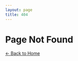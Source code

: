 ```yaml
---
layout: page
title: 404
---
```


# Page Not Found

<div class="tip custom-block">
<p>
    <a href="/">← Back to Home</a>
</p>
</div>

